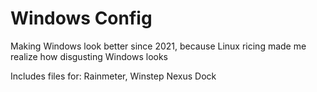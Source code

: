 # Windows Config
Making Windows look better since 2021, because Linux ricing made me realize how disgusting Windows looks

Includes files for:
  Rainmeter, 
  Winstep Nexus Dock
